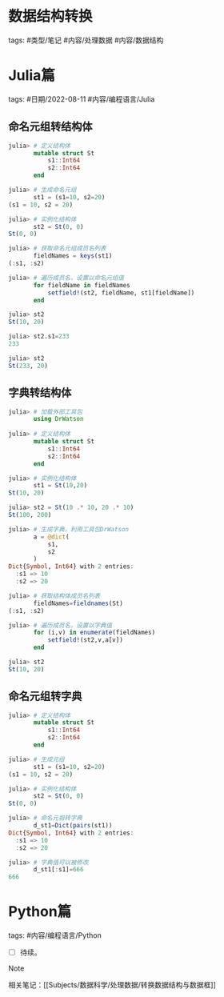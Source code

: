 # 数据结构转换

tags: #类型/笔记 #内容/处理数据 #内容/数据结构

# Julia篇

tags: #日期/2022-08-11 #内容/编程语言/Julia 

## 命名元组转结构体

```julia
julia> # 定义结构体
       mutable struct St
           s1::Int64
           s2::Int64
       end

julia> # 生成命名元组
       st1 = (s1=10, s2=20)
(s1 = 10, s2 = 20)

julia> # 实例化结构体
       st2 = St(0, 0)
St(0, 0)

julia> # 获取命名元组成员名列表
       fieldNames = keys(st1)
(:s1, :s2)

julia> # 遍历成员名，设置以命名元组值
       for fieldName in fieldNames
           setfield!(st2, fieldName, st1[fieldName])
       end

julia> st2
St(10, 20)

julia> st2.s1=233
233

julia> st2
St(233, 20)
```



## 字典转结构体

```julia
julia> # 加载外部工具包
       using DrWatson
       
julia> # 定义结构体
       mutable struct St
           s1::Int64
           s2::Int64
       end

julia> # 实例化结构体
       st1 = St(10,20)
St(10, 20)

julia> st2 = St(10 .* 10, 20 .* 10)
St(100, 200)

julia> # 生成字典，利用工具包DrWatson
       a = @dict(
           s1,
           s2
       )
Dict{Symbol, Int64} with 2 entries:
  :s1 => 10
  :s2 => 20

julia> # 获取结构体成员名列表
       fieldNames=fieldnames(St)
(:s1, :s2)

julia> # 遍历成员名，设置以字典值
       for (i,v) in enumerate(fieldNames)
           setfield!(st2,v,a[v])
       end

julia> st2
St(10, 20)
```

## 命名元组转字典

```julia
julia> # 定义结构体
       mutable struct St
           s1::Int64
           s2::Int64
       end

julia> # 生成元组
       st1 = (s1=10, s2=20)
(s1 = 10, s2 = 20)

julia> # 实例化结构体
       st2 = St(0, 0)
St(0, 0)

julia> # 命名元祖转字典
       d_st1=Dict(pairs(st1))
Dict{Symbol, Int64} with 2 entries:
  :s1 => 10
  :s2 => 20

julia> # 字典值可以被修改
       d_st1[:s1]=666
666
```



# Python篇

tags: #内容/编程语言/Python 

- [ ] 待续。



> [!note] 
> 相关笔记：[[Subjects/数据科学/处理数据/转换数据结构与数据框]]
